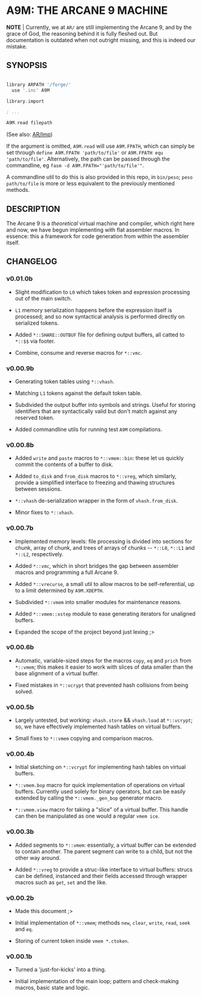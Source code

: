 # A9M: THE ARCANE 9 MACHINE

__NOTE__ | Currently, we at `AR/` are still implementing the Arcane 9, and by the grace of God, the reasoning behind it is fully fleshed out. But documentation is outdated when not outright missing, and this is indeed our mistake.

## SYNOPSIS

```asm

library ARPATH '/forge/'
  use '.inc' A9M

library.import

; ...

A9M.read filepath

```

(See also: [AR/Imp](https://github.com/Liebranca/forge/blob/main/docs/Imp.md))

If the argument is omitted, `A9M.read` will use `A9M.FPATH`, which can simply be set through `define A9M.FPATH 'path/to/file'` or `A9M.FPATH equ 'path/to/file'`. Alternatively, the path can be passed through the commandline, eg `fasm -d A9M.FPATH="'path/to/file'"`.

A commandline util to do this is also provided in this repo, in `bin/peso`; `peso path/to/file` is more or less equivalent to the previously mentioned methods.

## DESCRIPTION

The Arcane 9 is a *theoretical* virtual machine and compiler, which right here and now, we have begun implementing with flat assembler macros. In essence: this a framework for code generation from within the assembler itself.

## CHANGELOG

### v0.01.0b

- Slight modification to `L0` which takes token and expression processing out of the main switch.

- `L1` memory serialization happens before the expression itself is processed; and so now syntactical analysis is performed directly on serialized tokens.

- Added `*::SHARE::OUTBUF` file for defining output buffers, all catted to `*::$$` via footer.

- Combine, consume and reverse macros for `*::vmc`.

### v0.00.9b

- Generating token tables using `*::vhash`.

- Matching `L1` tokens against the default token table.
- Subdivided the output buffer into symbols and strings. Useful for storing identifiers that are syntactically valid but don't match against any reserved token.

- Added commandline utils for running test `A9M` compilations.

### v0.00.8b

- Added `write` and `paste` macros to `*::vmem::bin`: these let us quickly commit the contents of a buffer to disk.

- Added `to_disk` and `from_disk` macros to `*::vreg`, which similarly, provide a simplified interface to freezing and thawing structures between sessions.

- `*::vhash` de-serialization wrapper in the form of `vhash.from_disk`.

- Minor fixes to `*::vhash`.

### v0.00.7b

- Implemented memory levels: file processing is divided into sections for chunk, array of chunk, and trees of arrays of chunks -- `*::L0`, `*::L1` and `*::L2`, respectively.

- Added `*::vmc`, which in short bridges the gap between assembler macros and programming a full Arcane 9.

- Added `*::vrecurse`, a small util to allow macros to be self-referential, up to a limit determined by `A9M.XDEPTH`.

- Subdivided `*::vmem` into smaller modules for maintenance reasons.

- Added `*::vmem::xstep` module to ease generating iterators for unaligned buffers.

- Expanded the scope of the project beyond just lexing ;>

### v0.00.6b

- Automatic, variable-sized steps for the macros `copy`, `eq` and `prich` from `*::vmem`; this makes it easier to work with slices of data smaller than the base alignment of a virtual buffer.

- Fixed mistakes in `*::vcrypt` that prevented hash collisions from being solved.

### v0.00.5b

- Largely untested, but working: `vhash.store` && `vhash.load` at `*::vcrypt`; so, we have effectively implemented hash tables on virtual buffers.

- Small fixes to `*::vmem` copying and comparison macros.

### v0.00.4b

- Initial sketching on `*::vcrypt` for implementing hash tables on virtual buffers.

- `*::vmem.bop` macro for quick implementation of operations on virtual buffers. Currently used solely for binary operators, but can be easily extended by calling the `*::vmem._gen_bop` generator macro.

- `*::vmem.view` macro for taking a "slice" of a virtual buffer. This handle can then be manipulated as one would a regular `vmem ice`.

### v0.00.3b

- Added segments to `*::vmem`: essentially, a virtual buffer can be extended to contain another. The parent segment can write to a child, but not the other way around.

- Added `*::vreg` to provide a struc-like interface to virtual buffers: strucs can be defined, instanced and their fields accessed through wrapper macros such as `get`, `set` and the like.

### v0.00.2b

- Made this document ;>

- Initial implementation of `*::vmem`; methods `new`, `clear`, `write`, `read`, `seek` and `eq`.

- Storing of current token inside `vmem *.ctoken`.

### v0.00.1b

- Turned a 'just-for-kicks' into a thing.

- Initial implementation of the main loop; pattern and check-making macros, basic state and logic.
